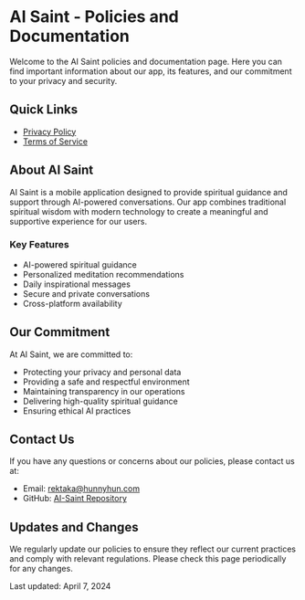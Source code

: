 # AI Saint - Policies and Documentation

Welcome to the AI Saint policies and documentation page. Here you can find important information about our app, its features, and our commitment to your privacy and security.

## Quick Links

- [Privacy Policy](privacy-policy.html)
- [Terms of Service](terms-of-service.html)

## About AI Saint

AI Saint is a mobile application designed to provide spiritual guidance and support through AI-powered conversations. Our app combines traditional spiritual wisdom with modern technology to create a meaningful and supportive experience for our users.

### Key Features

- AI-powered spiritual guidance
- Personalized meditation recommendations
- Daily inspirational messages
- Secure and private conversations
- Cross-platform availability

## Our Commitment

At AI Saint, we are committed to:
- Protecting your privacy and personal data
- Providing a safe and respectful environment
- Maintaining transparency in our operations
- Delivering high-quality spiritual guidance
- Ensuring ethical AI practices

## Contact Us

If you have any questions or concerns about our policies, please contact us at:
- Email: rektaka@hunnyhun.com
- GitHub: [AI-Saint Repository](https://github.com/hunnyhun/ai-saint)

## Updates and Changes

We regularly update our policies to ensure they reflect our current practices and comply with relevant regulations. Please check this page periodically for any changes.

Last updated: April 7, 2024 